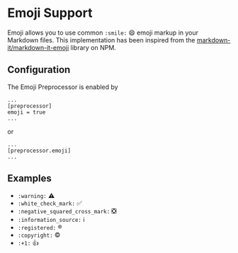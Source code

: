 # Emoji Support

Emoji allows you to use common `:smile:` :smile: emoji markup in your Markdown files.
This implementation has been inspired from the [markdown-it/markdown-it-emoji](https://github.com/markdown-it/markdown-it-emoji) library on NPM.

## Configuration
The Emoji Preprocessor is enabled by 

```
...
[preprocessor]
emoji = true
...
```

or

```
...
[preprocessor.emoji]
...
```

## Examples

- `:warning:` :warning:
- `:white_check_mark:` :white_check_mark:
- `:negative_squared_cross_mark:` :negative_squared_cross_mark:
- `:information_source:` :information_source:
- `:registered:` :registered:
- `:copyright:` :copyright:
- `:+1:` :+1: